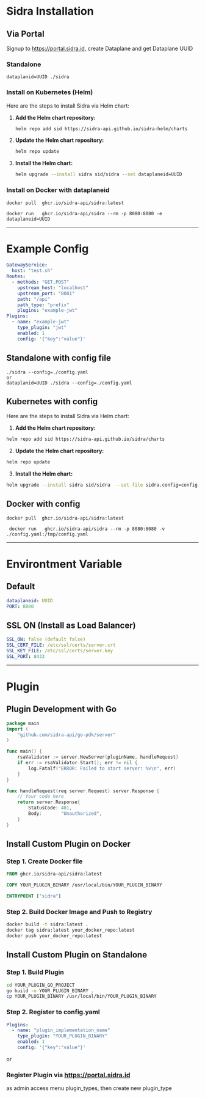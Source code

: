 # Sidra Installation

## Via Portal
Signup to https://portal.sidra.id, create Dataplane and get Dataplane UUID

### Standalone 

` dataplanid=UUID ./sidra `

### Install on Kubernetes (Helm)

Here are the steps to install Sidra via Helm chart:

1. **Add the Helm chart repository:**

    ```bash
    helm repo add sid https://sidra-api.github.io/sidra-helm/charts
    ```

2. **Update the Helm chart repository:**

    ```bash
    helm repo update
    ```

3. **Install the Helm chart:**

    ```bash
    helm upgrade --install sidra sid/sidra --set dataplaneid=UUID
    ```

### Install on Docker with dataplaneid

``` docker pull  ghcr.io/sidra-api/sidra:latest ```

``` docker run   ghcr.io/sidra-api/sidra --rm -p 8080:8080 -e dataplaneid=UUID ```

---

# Example Config

```yaml
GatewayService:
  host: "test.sh"
Routes:
  - methods: "GET,POST"
    upstream_host: "localhost"
    upstream_port: "8081"
    path: "/api"
    path_type: "prefix"
    plugins: "example-jwt"
Plugins:
  - name: "example-jwt"
    type_plugin: "jwt"
    enabled: 1
    config: '{"key":"value"}'
```
## Standalone with config file
```
./sidra --config=./config.yaml
or
dataplanid=UUID ./sidra --config=./config.yaml
```

## Kubernetes with config

Here are the steps to install Sidra via Helm chart:

   1. **Add the Helm chart repository:**

   ```bash
   helm repo add sid https://sidra-api.github.io/sidra/charts
   ```

   2. **Update the Helm chart repository:**

   ```bash
   helm repo update
   ```

   3. **Install the Helm chart:**

   ```bash
   helm upgrade --install sidra sid/sidra  --set-file sidra.config=config.yaml
   ```

## Docker with config

   ``` docker pull  ghcr.io/sidra-api/sidra:latest ```

   ``` docker run   ghcr.io/sidra-api/sidra --rm -p 8080:8080 -v ./config.yaml:/tmp/config.yaml```

---

# Environtment Variable

## Default
```yaml
dataplaneid: UUID
PORT: 8080
```

## SSL ON (Install as Load Balancer)
```yaml
SSL_ON: false (default false)
SSL_CERT_FILE: /etc/ssl/certs/server.crt
SSL_KEY_FILE: /etc/ssl/certs/server.key
SSL_PORT: 8433
```
---

# Plugin

## Plugin Development with Go

```go
package main
import (
	"github.com/sidra-api/go-pdk/server"
)

func main() {
	rsaValidator := server.NewServer(pluginName, handleRequest)
	if err := rsaValidator.Start(); err != nil {
		log.Fatalf("ERROR: Failed to start server: %v\n", err)
	}
}

func handleRequest(req server.Request) server.Response {
    // Your code here
    return server.Response{
        StatusCode: 401,
        Body:       "Unauthorized",
    }
}

```

## Install Custom Plugin on Docker

### Step 1. Create Docker file
```Dockerfile
FROM ghcr.io/sidra-api/sidra:latest

COPY YOUR_PLUGIN_BINARY /usr/local/bin/YOUR_PLUGIN_BINARY

ENTRYPOINT ["sidra"]
```

### Step 2. Build Docker Image and Push to Registry
```bash
docker build -t sidra:latest .
docker tag sidra:latest your_docker_repo:latest
docker push your_docker_repo:latest

```

## Install Custom Plugin on Standalone

### Step 1. Build Plugin
```bash
cd YOUR_PLUGIN_GO_PROJECT
go build -o YOUR_PLUGIN_BINARY .
cp YOUR_PLUGIN_BINARY /usr/local/bin/YOUR_PLUGIN_BINARY
```

### Step 2. Register to config.yaml
```yaml
Plugins:
  - name: "plugin_implementation_name"
    type_plugin: "YOUR_PLUGIN_BINARY"
    enabled: 1
    config: '{"key":"value"}'
```

or 

### Register Plugin via https://portal.sidra.id 

as admin access menu plugin_types, then create new plugin_type